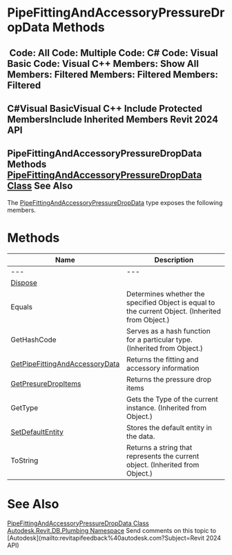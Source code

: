 # PipeFittingAndAccessoryPressureDropData Methods

﻿
 Code: All Code: Multiple Code: C# Code: Visual Basic Code: Visual C++  Members: Show All Members: Filtered Members: Filtered Members: Filtered   
---  
C#Visual BasicVisual C++
Include Protected MembersInclude Inherited Members
Revit 2024 API  
---  
PipeFittingAndAccessoryPressureDropData Methods  
[PipeFittingAndAccessoryPressureDropData Class](83417712-9a53-53da-62ca-2a8fed96c875.md "PipeFittingAndAccessoryPressureDropData Class") See Also  
---  
The [PipeFittingAndAccessoryPressureDropData](83417712-9a53-53da-62ca-2a8fed96c875.md "PipeFittingAndAccessoryPressureDropData Class") type exposes the following members.
# Methods
| Name | Description |
| --- | --- |
| --- | --- | --- |
| [Dispose](df012c0e-33ee-7b9b-a442-6f3e62fe905b.md "Dispose Method") |
| Equals | Determines whether the specified Object is equal to the current Object. (Inherited from Object.) |
| GetHashCode | Serves as a hash function for a particular type.  (Inherited from Object.) |
| [GetPipeFittingAndAccessoryData](46547a49-5faa-8311-2ff5-706cfdac3ac5.md "GetPipeFittingAndAccessoryData Method") | Returns the fitting and accessory information |
| [GetPresureDropItems](64c763c1-c558-88f8-1330-12c0c9f215f8.md "GetPresureDropItems Method") | Returns the pressure drop items |
| GetType | Gets the Type of the current instance. (Inherited from Object.) |
| [SetDefaultEntity](32b58a4f-22ba-fc59-bdc3-8d5316e359eb.md "SetDefaultEntity Method") | Stores the default entity in the data. |
| ToString | Returns a string that represents the current object. (Inherited from Object.) |

# See Also
[PipeFittingAndAccessoryPressureDropData Class](83417712-9a53-53da-62ca-2a8fed96c875.md "PipeFittingAndAccessoryPressureDropData Class")
[Autodesk.Revit.DB.Plumbing Namespace](cc553597-37c2-fcd9-6025-d904c129c80a.md "Autodesk.Revit.DB.Plumbing Namespace")
Send comments on this topic to [Autodesk](mailto:revitapifeedback%40autodesk.com?Subject=Revit 2024 API)